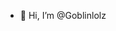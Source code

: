 - 👋 Hi, I’m @Goblinlolz

<!---
Goblinlolz/Goblinlolz is a ✨ special ✨ repository because its `README.md` (this file) appears on your GitHub profile.
You can click the Preview link to take a look at your changes.
--->
